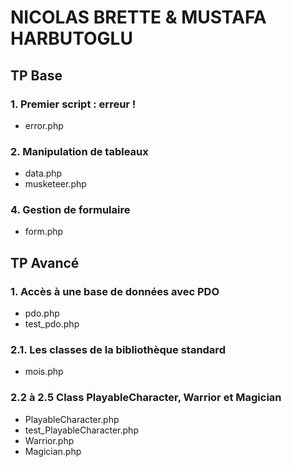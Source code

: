 # NICOLAS BRETTE & MUSTAFA HARBUTOGLU

## TP Base

### 1. Premier script : erreur !

- error.php

### 2. Manipulation de tableaux

- data.php
- musketeer.php

### 4. Gestion de formulaire

- form.php

## TP Avancé

### 1. Accès à une base de données avec PDO

- pdo.php
- test_pdo.php

### 2.1. Les classes de la bibliothèque standard

- mois.php

### 2.2 à 2.5 Class PlayableCharacter, Warrior et Magician

- PlayableCharacter.php
- test_PlayableCharacter.php
- Warrior.php
- Magician.php

